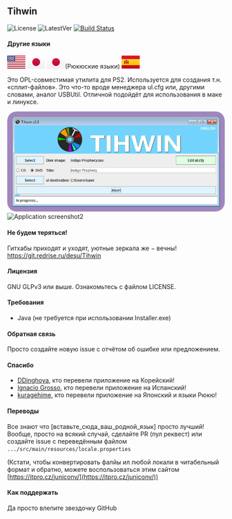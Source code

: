 ## Tihwin
![License](https://img.shields.io/badge/License-GPLv3-blue.svg) ![LatestVer](https://img.shields.io/github/release/developersu/Tihwin.svg) [![Build Status](https://ci.redrise.ru/api/badges/desu/Tihwin/status.svg)](https://ci.redrise.ru/desu/Tihwin)

#### Другие языки
[![Английский язык](flag/us-flag.svg)](README.md)
[![Японский язык](flag/jp-flag.svg)](README_JP.md) 
[![Рюкюские языки](flag/jp-flag.svg)](README_RYU.md)(Рюкюские языки)
[![испанский](flag/es-flag.svg)](README_ES.md)

Это OPL-совместимая утилита для PS2. Используется для создания т.н. «сплит-файлов». Это что-то вроде менеджера ul.cfg или, другими словами, аналог USBUtil. Отличной подойдёт для использования в маке и линуксе.

![Application screenshot1](screenshots/1.png)
![Application screenshot2](screenshots/2.png)

#### Не будем теряться!

Гитхабы приходят и уходят, уютные зеркала же − вечны! https://git.redrise.ru/desu/Tihwin

#### Лицензия

GNU GLPv3 или выше. Ознакомьтесь с файлом LICENSE.

#### Требования

* Java (не требуется при использовании Installer.exe)

#### Обратная связь

Просто создайте новую issue с отчётом об ошибке или предложением.

#### Спасибо

* [DDinghoya](https://github.com/DDinghoya), кто перевели приложение на Корейский!
* [Ignacio Grosso](https://github.com/blckbearx), кто перевели приложение на Испанский!
* [kuragehime](https://github.com/kuragehimekurara1), кто перевели приложение на Японский и языки Рюкю!

#### Переводы

Все знают что [вставьте_сюда_ваш_родной_язык] просто лучший! Вообще, просто на всякий случай, сделайте PR (пул реквест) или создайте issue с переведённым файлом `.../src/main/resources/locale.properties`

(Кстати, чтобы конвертировать фалйы ил любой локали в читабельный формат и обратно, можете воспользоваться этим сайтом [https://itpro.cz/juniconv/](https://itpro.cz/juniconv/))

#### Как поддержать

Да просто влепите звездочку GitHub
